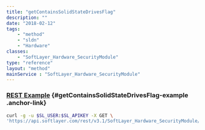 ```yaml
---
title: "getContainsSolidStateDrivesFlag"
description: ""
date: "2018-02-12"
tags:
    - "method"
    - "sldn"
    - "Hardware"
classes:
    - "SoftLayer_Hardware_SecurityModule"
type: "reference"
layout: "method"
mainService : "SoftLayer_Hardware_SecurityModule"
---
```


### [REST Example](#getContainsSolidStateDrivesFlag-example) <a href="/article/rest/"><i class="fas fa-question"></i></a> {#getContainsSolidStateDrivesFlag-example .anchor-link} 
```bash
curl -g -u $SL_USER:$SL_APIKEY -X GET \
'https://api.softlayer.com/rest/v3.1/SoftLayer_Hardware_SecurityModule/{SoftLayer_Hardware_SecurityModuleID}/getContainsSolidStateDrivesFlag'
```
